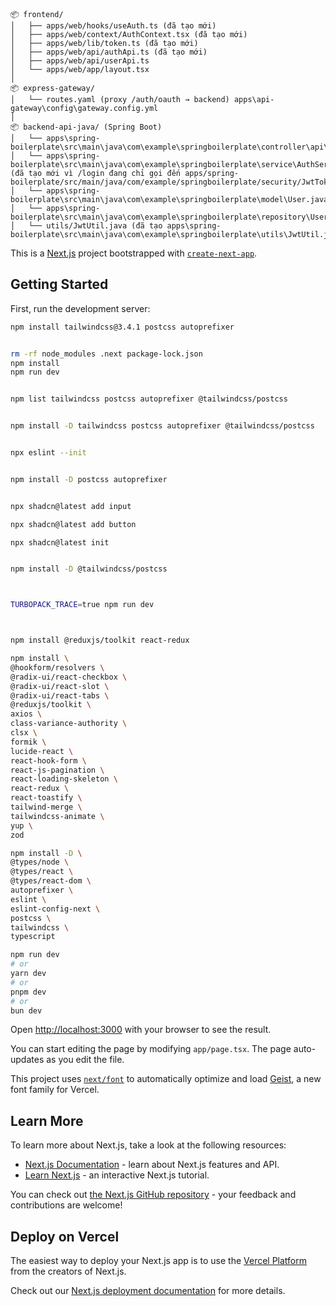 ```
📦 frontend/
│   ├── apps/web/hooks/useAuth.ts (đã tạo mới)
│   ├── apps/web/context/AuthContext.tsx (đã tạo mới)
│   ├── apps/web/lib/token.ts (đã tạo mới)
│   ├── apps/web/api/authApi.ts (đã tạo mới)
│   ├── apps/web/api/userApi.ts 
│   └── apps/web/app/layout.tsx
│
📦 express-gateway/
│   └── routes.yaml (proxy /auth/oauth → backend) apps\api-gateway\config\gateway.config.yml
│
📦 backend-api-java/ (Spring Boot)
│   └── apps\spring-boilerplate\src\main\java\com\example\springboilerplate\controller\api\AuthApiController.java
│   └── apps\spring-boilerplate\src\main\java\com\example\springboilerplate\service\AuthService.java (đã tạo mới vì /login đang chỉ gọi đến apps/spring-boilerplate/src/main/java/com/example/springboilerplate/security/JwtTokenProvider.java) 
│   └── apps\spring-boilerplate\src\main\java\com\example\springboilerplate\model\User.java
│   └── apps\spring-boilerplate\src\main\java\com\example\springboilerplate\repository\UserRepository.java
│   └── utils/JwtUtil.java (đã tạo apps\spring-boilerplate\src\main\java\com\example\springboilerplate\utils\JwtUtil.java)
```


This is a [Next.js](https://nextjs.org) project bootstrapped with [`create-next-app`](https://nextjs.org/docs/app/api-reference/cli/create-next-app).

## Getting Started

First, run the development server:

```bash
npm install tailwindcss@3.4.1 postcss autoprefixer


rm -rf node_modules .next package-lock.json
npm install
npm run dev


npm list tailwindcss postcss autoprefixer @tailwindcss/postcss


npm install -D tailwindcss postcss autoprefixer @tailwindcss/postcss


npx eslint --init


npm install -D postcss autoprefixer


npx shadcn@latest add input

npx shadcn@latest add button

npx shadcn@latest init


npm install -D @tailwindcss/postcss



TURBOPACK_TRACE=true npm run dev



npm install @reduxjs/toolkit react-redux

npm install \
@hookform/resolvers \
@radix-ui/react-checkbox \
@radix-ui/react-slot \
@radix-ui/react-tabs \
@reduxjs/toolkit \
axios \
class-variance-authority \
clsx \
formik \
lucide-react \
react-hook-form \
react-js-pagination \
react-loading-skeleton \
react-redux \
react-toastify \
tailwind-merge \
tailwindcss-animate \
yup \
zod

npm install -D \
@types/node \
@types/react \
@types/react-dom \
autoprefixer \
eslint \
eslint-config-next \
postcss \
tailwindcss \
typescript

npm run dev
# or
yarn dev
# or
pnpm dev
# or
bun dev
```

Open [http://localhost:3000](http://localhost:3000) with your browser to see the result.

You can start editing the page by modifying `app/page.tsx`. The page auto-updates as you edit the file.

This project uses [`next/font`](https://nextjs.org/docs/app/building-your-application/optimizing/fonts) to automatically optimize and load [Geist](https://vercel.com/font), a new font family for Vercel.

## Learn More

To learn more about Next.js, take a look at the following resources:

- [Next.js Documentation](https://nextjs.org/docs) - learn about Next.js features and API.
- [Learn Next.js](https://nextjs.org/learn) - an interactive Next.js tutorial.

You can check out [the Next.js GitHub repository](https://github.com/vercel/next.js) - your feedback and contributions are welcome!

## Deploy on Vercel

The easiest way to deploy your Next.js app is to use the [Vercel Platform](https://vercel.com/new?utm_medium=default-template&filter=next.js&utm_source=create-next-app&utm_campaign=create-next-app-readme) from the creators of Next.js.

Check out our [Next.js deployment documentation](https://nextjs.org/docs/app/building-your-application/deploying) for more details.
